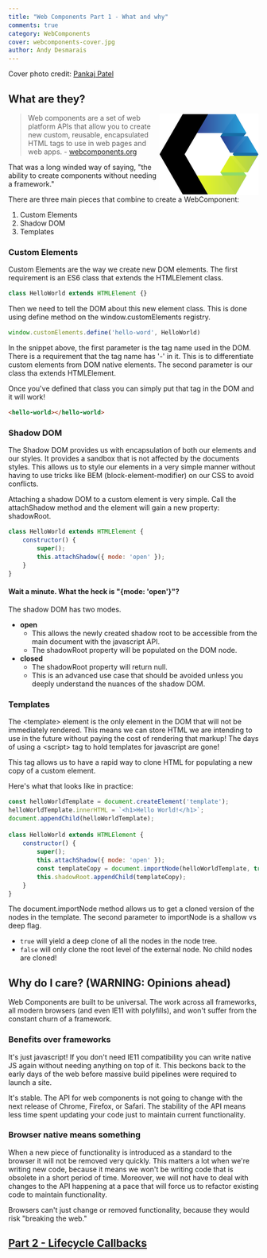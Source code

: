 ```yaml
---
title: "Web Components Part 1 - What and why"
comments: true
category: WebComponents
cover: webcomponents-cover.jpg
author: Andy Desmarais
---
```


Cover photo credit: [Pankaj Patel](https://unsplash.com/@pankajpatel)

## What are they?

<img class="right" src="webcomponents.svg" title="Web Components" width="200" style="background-color: #FFF; float: right;">

> Web components are a set of web platform APIs that allow you to create new custom, reusable, encapsulated HTML tags to use in web pages and web apps. - [webcomponents.org](https://www.webcomponents.org/introduction)

That was a long winded way of saying, "the ability to create components without needing a framework."

There are three main pieces that combine to create a WebComponent:

1. Custom Elements
2. Shadow DOM
3. Templates

### Custom Elements

Custom Elements are the way we create new DOM elements. The first requirement is an ES6 class that extends the HTMLElement class.

```javascript
class HelloWorld extends HTMLElement {}
```

Then we need to tell the DOM about this new element class.  This is done using define method on the window.customElements registry.

```javascript
window.customElements.define('hello-word', HelloWorld)
```

In the snippet above, the first parameter is the tag name used in the DOM. There is a requirement that the tag name has '-' in it.  This is to differentiate custom elements from DOM native elements. The second parameter is our class tha extends HTMLElement.

Once you've defined that class you can simply put that tag in the DOM and it will work!

```html
<hello-world></hello-world>
```

### Shadow DOM

The Shadow DOM provides us with encapsulation of both our elements and our styles. It provides a sandbox that is not affected by the documents styles. This allows us to style our elements in a very simple manner without having to use tricks like BEM (block-element-modifier) on our CSS to avoid conflicts.

Attaching a shadow DOM to a custom element is very simple. Call the attachShadow method and the element will gain a new property: shadowRoot.

```javascript
class HelloWorld extends HTMLElement {
    constructor() {
        super();
        this.attachShadow({ mode: 'open' });
    }
}
```

#### Wait a minute. What the heck is "{mode: 'open'}"?

The shadow DOM has two modes.

- **open**
  - This allows the newly created shadow root to be accessible from the main document with the javascript API.
  - The shadowRoot property will be populated on the DOM node.
- **closed**
  - The shadowRoot property will return null.
  - This is an advanced use case that should be avoided unless you deeply understand the nuances of the shadow DOM.

### Templates

The &lt;template&gt; element is the only element in the DOM that will not be immediately rendered. This means we can store HTML we are intending to use in the future without paying the cost of rendering that markup!  The days of using a &lt;script&gt; tag to hold templates for javascript are gone!

This tag allows us to have a rapid way to clone HTML for populating a new copy of a custom element.

Here's what that looks like in practice:

```javascript
const helloWorldTemplate = document.createElement('template');
helloWorldTemplate.innerHTML = `<h1>Hello World!</h1>`;
document.appendChild(helloWorldTemplate);

class HelloWorld extends HTMLElement {
    constructor() {
        super();
        this.attachShadow({ mode: 'open' });
        const templateCopy = document.importNode(helloWorldTemplate, true);
        this.shadowRoot.appendChild(templateCopy);
    }
}
```

The document.importNode method allows us to get a cloned version of the nodes in the template. The second parameter to importNode is a shallow vs deep flag.

- `true` will yield a deep clone of all the nodes in the node tree.
- `false` will only clone the root level of the external node. No child nodes are cloned!

## Why do I care? (WARNING: Opinions ahead)

Web Components are built to be universal. The work across all frameworks, all modern browsers (and even IE11 with polyfills), and won't suffer from the constant churn of a framework.

### Benefits over frameworks

It's just javascript! If you don't need IE11 compatibility you can write native JS again without needing anything on top of it. This beckons back to the early days of the web before massive build pipelines were required to launch a site.

It's stable. The API for web components is not going to change with the next release of Chrome, Firefox, or Safari. The stability of the API means less time spent updating your code just to maintain current functionality.

### Browser native means something

When a new piece of functionality is introduced as a standard to the browser it will not be removed very quickly. This matters a lot when we're writing new code, because it means we won't be writing code that is obsolete in a short period of time. Moreover, we will not have to deal with changes to the API happening at a pace that will force us to refactor existing code to maintain functionality.

Browsers can't just change or removed functionality, because they would risk "breaking the web."

## [Part 2 - Lifecycle Callbacks](/web-components-part-2)